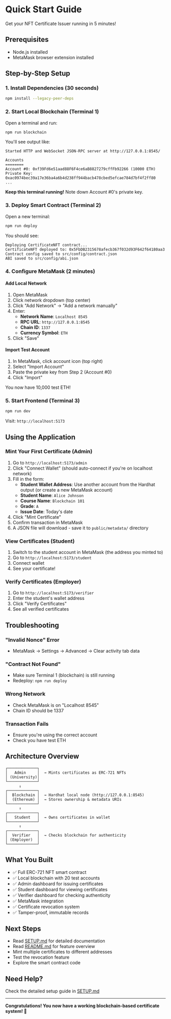 # Quick Start Guide

Get your NFT Certificate Issuer running in 5 minutes!

## Prerequisites

- Node.js installed
- MetaMask browser extension installed

## Step-by-Step Setup

### 1. Install Dependencies (30 seconds)

```bash
npm install --legacy-peer-deps
```

### 2. Start Local Blockchain (Terminal 1)

Open a terminal and run:

```bash
npm run blockchain
```

You'll see output like:

```
Started HTTP and WebSocket JSON-RPC server at http://127.0.0.1:8545/

Accounts
========
Account #0: 0xf39Fd6e51aad88F6F4ce6aB8827279cffFb92266 (10000 ETH)
Private Key: 0xac0974bec39a17e36ba4a6b4d238ff944bacb478cbed5efcae784d7bf4f2ff80
...
```

**Keep this terminal running!** Note down Account #0's private key.

### 3. Deploy Smart Contract (Terminal 2)

Open a new terminal:

```bash
npm run deploy
```

You should see:

```
Deploying CertificateNFT contract...
CertificateNFT deployed to: 0x5FbDB2315678afecb367f032d93F642f64180aa3
Contract config saved to src/config/contract.json
ABI saved to src/config/abi.json
```

### 4. Configure MetaMask (2 minutes)

#### Add Local Network

1. Open MetaMask
2. Click network dropdown (top center)
3. Click "Add Network" → "Add a network manually"
4. Enter:
   - **Network Name**: `Localhost 8545`
   - **RPC URL**: `http://127.0.0.1:8545`
   - **Chain ID**: `1337`
   - **Currency Symbol**: `ETH`
5. Click "Save"

#### Import Test Account

1. In MetaMask, click account icon (top right)
2. Select "Import Account"
3. Paste the private key from Step 2 (Account #0)
4. Click "Import"

You now have 10,000 test ETH!

### 5. Start Frontend (Terminal 3)

```bash
npm run dev
```

Visit: `http://localhost:5173`

## Using the Application

### Mint Your First Certificate (Admin)

1. Go to `http://localhost:5173/admin`
2. Click "Connect Wallet" (should auto-connect if you're on localhost network)
3. Fill in the form:
   - **Student Wallet Address**: Use another account from the Hardhat output (or create a new MetaMask account)
   - **Student Name**: `Alice Johnson`
   - **Course Name**: `Blockchain 101`
   - **Grade**: `A`
   - **Issue Date**: Today's date
4. Click "Mint Certificate"
5. Confirm transaction in MetaMask
6. A JSON file will download - save it to `public/metadata/` directory

### View Certificates (Student)

1. Switch to the student account in MetaMask (the address you minted to)
2. Go to `http://localhost:5173/student`
3. Connect wallet
4. See your certificate!

### Verify Certificates (Employer)

1. Go to `http://localhost:5173/verifier`
2. Enter the student's wallet address
3. Click "Verify Certificates"
4. See all verified certificates

## Troubleshooting

### "Invalid Nonce" Error
- MetaMask → Settings → Advanced → Clear activity tab data

### "Contract Not Found"
- Make sure Terminal 1 (blockchain) is still running
- Redeploy: `npm run deploy`

### Wrong Network
- Check MetaMask is on "Localhost 8545"
- Chain ID should be 1337

### Transaction Fails
- Ensure you're using the correct account
- Check you have test ETH

## Architecture Overview

```
┌─────────────┐
│   Admin     │  → Mints certificates as ERC-721 NFTs
│ (University)│
└─────────────┘
      ↓
┌─────────────┐
│  Blockchain │  → Hardhat local node (http://127.0.0.1:8545)
│  (Ethereum) │  → Stores ownership & metadata URIs
└─────────────┘
      ↑
┌─────────────┐
│   Student   │  → Owns certificates in wallet
└─────────────┘
      ↑
┌─────────────┐
│  Verifier   │  → Checks blockchain for authenticity
│ (Employer)  │
└─────────────┘
```

## What You Built

- ✅ Full ERC-721 NFT smart contract
- ✅ Local blockchain with 20 test accounts
- ✅ Admin dashboard for issuing certificates
- ✅ Student dashboard for viewing certificates
- ✅ Verifier dashboard for checking authenticity
- ✅ MetaMask integration
- ✅ Certificate revocation system
- ✅ Tamper-proof, immutable records

## Next Steps

- Read [SETUP.md](./SETUP.md) for detailed documentation
- Read [README.md](./README.md) for feature overview
- Mint multiple certificates to different addresses
- Test the revocation feature
- Explore the smart contract code

## Need Help?

Check the detailed setup guide in [SETUP.md](./SETUP.md)

---

**Congratulations! You now have a working blockchain-based certificate system! 🎉**
